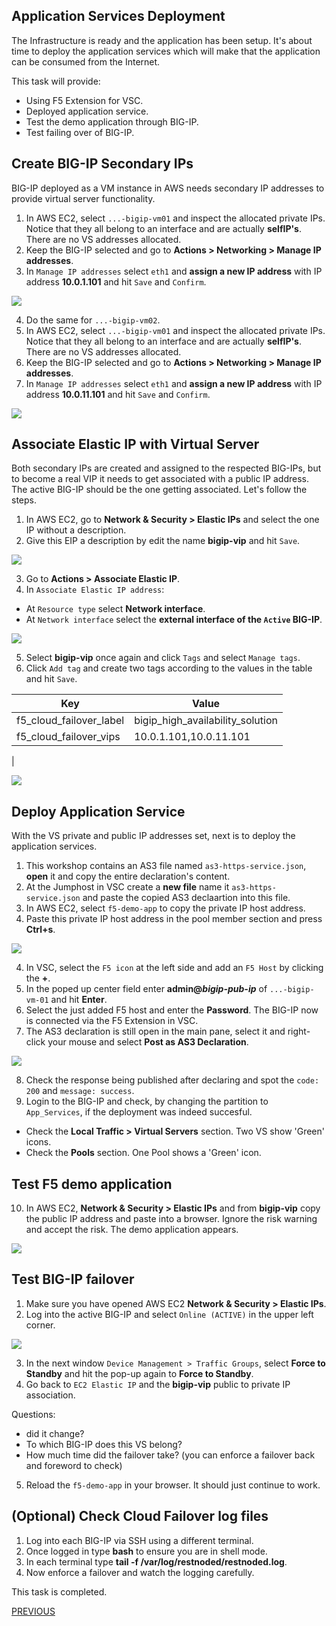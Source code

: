 ## Application Services Deployment

The Infrastructure is ready and the application has been setup. It's about time to deploy the application services which will make that the application can be consumed from the Internet.

This task will provide:
- Using F5 Extension for VSC.
- Deployed application service.
- Test the demo application through BIG-IP.
- Test failing over of BIG-IP.

## Create BIG-IP Secondary IPs
BIG-IP deployed as a VM instance in AWS needs secondary IP addresses to provide virtual server functionality.
1. In AWS EC2, select `...-bigip-vm01` and inspect the allocated private IPs. Notice that they all belong to an interface and are actually **selfIP's**. There are no VS addresses allocated.
2. Keep the BIG-IP selected and go to **Actions > Networking > Manage IP addresses**.
3. In `Manage IP addresses` select `eth1` and **assign a new IP address** with IP address **10.0.1.101** and hit `Save` and `Confirm`.

![](../png/task4_p1.png)

4. Do the same for `...-bigip-vm02`.
5. In AWS EC2, select `...-bigip-vm01` and inspect the allocated private IPs. Notice that they all belong to an interface and are actually **selfIP's**. There are no VS addresses allocated.
6. Keep the BIG-IP selected and go to **Actions > Networking > Manage IP addresses**.
7. In `Manage IP addresses` select `eth1` and **assign a new IP address** with IP address **10.0.11.101** and hit `Save` and `Confirm`.

![](../png/task4_p2.png)

## Associate Elastic IP with Virtual Server
Both secondary IPs are created and assigned to the respected BIG-IPs, but to become a real VIP it needs to get associated with a public IP address. The active BIG-IP should be the one getting associated. Let's follow the steps.
1. In AWS EC2, go to **Network & Security > Elastic IPs** and select the one IP without a description.
2. Give this EIP a description by edit the name **bigip-vip** and hit `Save`.

![](../png/task4_p3.png)

3. Go to **Actions > Associate Elastic IP**.
4. In `Associate Elastic IP address`:
- At `Resource type` select **Network interface**.
- At `Network interface` select the **external interface of the `Active` BIG-IP**.

![](../png/task4_p4.png)

5. Select **bigip-vip** once again and click `Tags` and select `Manage tags`.
6. Click `Add tag` and create two tags according to the values in the table and hit `Save`.

| Key | Value |
|---|---|
| f5_cloud_failover_label | bigip_high_availability_solution |
| f5_cloud_failover_vips | 10.0.1.101,10.0.11.101 |
|

![](../png/task4_p5.png)

## Deploy Application Service
With the VS private and public IP addresses set, next is to deploy the application services.
1. This workshop contains an AS3 file named `as3-https-service.json`, **open** it and copy the entire declaration's content.
2. At the Jumphost in VSC create a **new file** name it `as3-https-service.json` and paste the copied AS3 declaartion into this file.
2. In AWS EC2, select `f5-demo-app` to copy the private IP host address.
3. Paste this private IP host address in the pool member section and press **Ctrl+s**.

![](../png/task4_p6.png)

4. In VSC, select the `F5 icon` at the left side and add an `F5 Host` by clicking the **+**.
5. In the poped up center field enter **admin@<i>bigip-pub-ip</i>** of `...-bigip-vm-01` and hit **Enter**.
6. Select the just added F5 host and enter the **Password**. The BIG-IP now is connected via the F5 Extension in VSC.
7. The AS3 declaration is still open in the main pane, select it and right-click your mouse and select **Post as AS3 Declaration**.

![](../png/task4_p7.png)

8. Check the response being published after declaring and spot the `code: 200` and `message: success`.
9. Login to the BIG-IP and check, by changing the partition to `App_Services`, if the deployment was indeed succesful. 
- Check the **Local Traffic > Virtual Servers** section. Two VS show 'Green' icons.
- Check the **Pools** section. One Pool shows a 'Green' icon.

## Test F5 demo application
10. In AWS EC2, **Network & Security > Elastic IPs** and from **bigip-vip** copy the public IP address and paste into a browser. Ignore the risk warning and accept the risk. The demo application appears.

![](../png/task4_p8.png)

## Test BIG-IP failover
1. Make sure you have opened AWS EC2 **Network & Security > Elastic IPs**.
2. Log into the active BIG-IP and select `Online (ACTIVE)` in the upper left corner.

![](../png/task4_p9.png)

3. In the next window `Device Management > Traffic Groups`, select **Force to Standby** and hit the pop-up again to **Force to Standby**.
4. Go back to `EC2 Elastic IP` and the **bigip-vip** public to private IP association. 

Questions:
- did it change?
- To which BIG-IP does this VS belong?
- How much time did the failover take? (you can enforce a failover back and foreword to check)

5. Reload the `f5-demo-app` in your browser. It should just continue to work.

## (Optional) Check Cloud Failover log files
1. Log into each BIG-IP via SSH using a different terminal.
2. Once logged in type **bash** to ensure you are in shell mode.
3. In each terminal type **tail -f /var/log/restnoded/restnoded.log**.
4. Now enforce a failover and watch the logging carefully.

This task is completed.


[PREVIOUS](../docs/3_Create_Demo_App.md)  